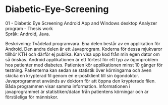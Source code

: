 # Diabetic-Eye-Screening
01 - Diabetic Eye Screening Android App and Windows desktop Analyzer program - Thesis work <br />
Språk: Android, Java.

Beskrivning: Tvådelad programvara. Ena delen består av en applikation för Android. Den andra
delen är ett Javaprogram. Koderna för dessa mjukvaror tillhör KTH och därför ej publika. Kan visa upp
kod från min egen dator om så önskas. Android applikationen är ett förtest för ett typ av
ögonproblem hos patienter med diabetes. Patienten kör applikationen minst 10 gånger för
testning. Patienterna kan sedan se statistik över körningarna och även skicka en krypterad fil
genom en e-postklient till sin ögondoktor. Javaprogrammet används av doktorn för att öppna
den krypterade filen. Båda programmen visar samma information. Informationen i
javaprogrammet är statistiken/datan från patientens körningar och är förståeliga för människor.

